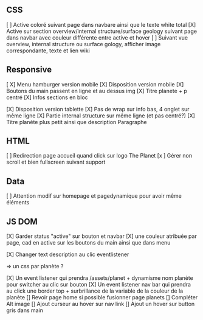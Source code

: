 ## CSS
 [ ] Active coloré suivant page dans navbare ainsi que le texte white total
 [X] Active sur section overview/internal structure/surface geology suivant page dans navbar avec couleur différente entre active et hover
 [ ] Suivant vue overview, internal structure ou surface gology, afficher image correspondante, texte et lien wiki
 

 ## Responsive

  [ X] Menu hamburger version mobile
  [X] Disposition version mobile
    [X] Boutons du main passent en ligne et au dessus img
    [X] Titre planete + p centré
    [X] Infos sections en bloc

  [X] Disposition version tablette 
    [X] Pas de wrap sur info bas, 4 onglet sur même ligne
    [X] Partie internal structure sur même ligne (et pas centré?)
    [X] Titre planète plus petit ainsi que description Paragraphe


  ## HTML

  [ ] Redirection page accueil quand click sur logo The Planet
  [x ] Gérer non scroll et bien fullscreen suivant support

  ## Data

  [ ] Attention modif sur homepage et pagedynamique pour avoir même éléments

  ## JS DOM

  [X] Garder status "active" sur bouton et navbar
  [X] une couleur atribuée par page, cad en active sur les boutons du main ainsi que dans menu

  [X] Changer text description au clic eventlistener

  => un css par planète ?

  [X] Un event listener qui prendra /assets/planet + dynamisme nom planète pour switcher au clic sur bouton
  [X] Un event listener nav bar qui prendra au click une border top + surbrillance  de la variable de la couleur de la planète
  [] Revoir page home si possible fusionner page planets
  [] Compléter Alt image
  [] Ajout curseur au hover sur nav link
  [] Ajout un hover sur button gris dans main